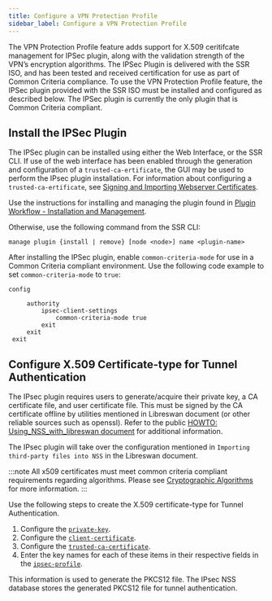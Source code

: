 ```yaml
---
title: Configure a VPN Protection Profile
sidebar_label: Configure a VPN Protection Profile
---
```

The VPN Protection Profile feature adds support for X.509 ceritifcate management for IPSec plugin, along with the validation strength of the VPN’s encryption algorithms. The IPSec Plugin is delivered with the SSR ISO, and has been tested and received certification for use as part of Common Criteria compliance. To use the VPN Protection Profile feature, the IPSec plugin provided with the SSR ISO must be installed and configured as described below. The IPSec plugin is currently the only plugin that is Common Criteria compliant.

## Install the IPSec Plugin

The IPSec plugin can be installed using either the Web Interface, or the SSR CLI. If use of the web interface has been enabled through the generation and configuration of a `trusted-ca-ertificate`, the GUI may be used to perform the IPsec plugin installation. For information about configuring a `trusted-ca-ertificate`, see [Signing and Importing Webserver Certificates](cc_fips_6.3.0_access_mgmt.md#signing-and-importing-webserver-certificates).

Use the instructions for installing and managing the plugin found in [Plugin Workflow - Installation and Management](plugin_intro.md#installation-and-management).

Otherwise, use the following command from the SSR CLI:

`manage plugin {install | remove} [node <node>] name <plugin-name>`

After installing the IPSec plugin, enable `common-criteria-mode` for use in a Common Criteria compliant environment. Use the following code example to set `common-criteria-mode` to `true`:

```
config

     authority
         ipsec-client-settings
             common-criteria-mode true
         exit
     exit
 exit
```

## Configure X.509 Certificate-type for Tunnel Authentication

The IPsec plugin requires users to generate/acquire their private key, a CA certificate file, and user certificate file. This must be signed by the CA certificate offline by utilities mentioned in Libreswan document (or other reliable sources such as openssl). Refer to the public [HOWTO: Using_NSS_with_libreswan document](https://libreswan.org/wiki/HOWTO:_Using_NSS_with_libreswan) for additional information. 

The IPsec plugin will take over the configuration mentioned in `Importing third-party files into NSS` in the Libreswan document. 

:::note
All x509 certificates must meet common criteria compliant requirements regarding algorithms. Please see [Cryptographic Algorithms](cc_fips_6.3.0_access_mgmt.md#ssh-server-cryptographic-algorithms) for more information. 
:::

Use the following steps to create the X.509 certificate-type for Tunnel Authentication. 

1. Configure the [`private-key`](plugin_ipsec_client.md#private-key).
2. Configure the [`client-certificate`](config_command_guide.md#configure-authority-client-certificate).
3. Configure the [`trusted-ca-certificate`](config_command_guide.md#configure-authority-trusted-ca-certificate).
4. Enter the key names for each of these items in their respective fields in the [`ipsec-profile`](plugin_ipsec_client.md#profiles).

This information is used to generate the PKCS12 file. The IPsec NSS database stores the generated PKCS12 file for tunnel authentication. 
